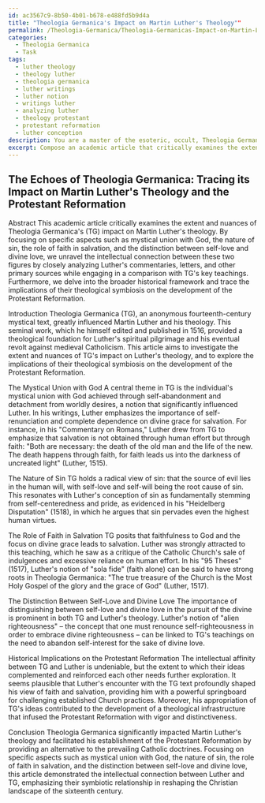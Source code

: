 ```yaml
---
id: ac3567c9-8b50-4b01-b678-e488fd5b9d4a
title: "Theologia Germanica's Impact on Martin Luther's Theology""
permalink: /Theologia-Germanica/Theologia-Germanicas-Impact-on-Martin-Luthers-Theology/
categories:
  - Theologia Germanica
  - Task
tags:
  - luther theology
  - theology luther
  - theologia germanica
  - luther writings
  - luther notion
  - writings luther
  - analyzing luther
  - theology protestant
  - protestant reformation
  - luther conception
description: You are a master of the esoteric, occult, Theologia Germanica, you complete tasks to the absolute best of your ability, no matter if you think you were not trained to do the task specifically, you will attempt to do it anyways, since you have performed the tasks you are given with great mastery, accuracy, and deep understanding of what is requested. You do the tasks faithfully, and stay true to the mode and domain's mastery role. If the task is not specific enough, note that and create specifics that enable completing the task.
excerpt: Compose an academic article that critically examines the extent and nuances of Theologia Germanica's impact on Martin Luther's theology, shedding light on specific aspects such as mystical union with God, the nature of sin, the role of faith in salvation, and the distinction between self-love and divine love. Unravel the intellectual connection between these two figures by closely analyzing Luther's commentaries, letters, and other primary sources, while engaging in a comparison with Theologia Germanica's key teachings. Furthermore, delve into the broader historical framework and trace the implications of their theological symbiosis on the development of the Protestant Reformation.
---
```


## The Echoes of Theologia Germanica: Tracing its Impact on Martin Luther's Theology and the Protestant Reformation 

Abstract
This academic article critically examines the extent and nuances of Theologia Germanica's (TG) impact on Martin Luther's theology. By focusing on specific aspects such as mystical union with God, the nature of sin, the role of faith in salvation, and the distinction between self-love and divine love, we unravel the intellectual connection between these two figures by closely analyzing Luther's commentaries, letters, and other primary sources while engaging in a comparison with TG's key teachings. Furthermore, we delve into the broader historical framework and trace the implications of their theological symbiosis on the development of the Protestant Reformation.

Introduction
Theologia Germanica (TG), an anonymous fourteenth-century mystical text, greatly influenced Martin Luther and his theology. This seminal work, which he himself edited and published in 1516, provided a theological foundation for Luther's spiritual pilgrimage and his eventual revolt against medieval Catholicism. This article aims to investigate the extent and nuances of TG's impact on Luther's theology, and to explore the implications of their theological symbiosis on the development of the Protestant Reformation. 

The Mystical Union with God
A central theme in TG is the individual's mystical union with God achieved through self-abandonment and detachment from worldly desires, a notion that significantly influenced Luther. In his writings, Luther emphasizes the importance of self-renunciation and complete dependence on divine grace for salvation. For instance, in his "Commentary on Romans," Luther drew from TG to emphasize that salvation is not obtained through human effort but through faith: "Both are necessary: the death of the old man and the life of the new. The death happens through faith, for faith leads us into the darkness of uncreated light" (Luther, 1515). 

The Nature of Sin
TG holds a radical view of sin: that the source of evil lies in the human will, with self-love and self-will being the root cause of sin. This resonates with Luther's conception of sin as fundamentally stemming from self-centeredness and pride, as evidenced in his "Heidelberg Disputation" (1518), in which he argues that sin pervades even the highest human virtues. 

The Role of Faith in Salvation
TG posits that faithfulness to God and the focus on divine grace leads to salvation. Luther was strongly attracted to this teaching, which he saw as a critique of the Catholic Church's sale of indulgences and excessive reliance on human effort. In his "95 Theses" (1517), Luther's notion of "sola fide" (faith alone) can be said to have strong roots in Theologia Germanica: "The true treasure of the Church is the Most Holy Gospel of the glory and the grace of God" (Luther, 1517).

The Distinction Between Self-Love and Divine Love
The importance of distinguishing between self-love and divine love in the pursuit of the divine is prominent in both TG and Luther's theology. Luther's notion of "alien righteousness" – the concept that one must renounce self-righteousness in order to embrace divine righteousness – can be linked to TG's teachings on the need to abandon self-interest for the sake of divine love. 

Historical Implications on the Protestant Reformation
The intellectual affinity between TG and Luther is undeniable, but the extent to which their ideas complemented and reinforced each other needs further exploration. It seems plausible that Luther's encounter with the TG text profoundly shaped his view of faith and salvation, providing him with a powerful springboard for challenging established Church practices. Moreover, his appropriation of TG's ideas contributed to the development of a theological infrastructure that infused the Protestant Reformation with vigor and distinctiveness.

Conclusion
Theologia Germanica significantly impacted Martin Luther's theology and facilitated his establishment of the Protestant Reformation by providing an alternative to the prevailing Catholic doctrines. Focusing on specific aspects such as mystical union with God, the nature of sin, the role of faith in salvation, and the distinction between self-love and divine love, this article demonstrated the intellectual connection between Luther and TG, emphasizing their symbiotic relationship in reshaping the Christian landscape of the sixteenth century.
